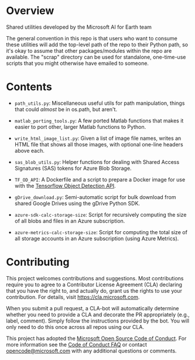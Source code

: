 # Overview

Shared utilities developed by the Microsoft AI for Earth team

The general convention in this repo is that users who want to consume these utilities will add the top-level path of the repo to their Python path, so it's okay to assume that other packages/modules within the repo are available.  The "scrap" directory can be used for standalone, one-time-use scripts that you might otherwise have emailed to someone.

# Contents

- `path_utils.py`: Miscellaneous useful utils for path manipulation, things that could *almost* be in os.path, but aren't.

- `matlab_porting_tools.py`: A few ported Matlab functions that makes it easier to port other, larger Matlab functions to Python.

- `write_html_image_list.py`: Given a list of image file names, writes an HTML file that shows all those images, with optional one-line headers above each.

- `sas_blob_utils.py`: Helper functions for dealing with Shared Access Signatures (SAS) tokens
for Azure Blob Storage.

- `TF_OD_API`: A Dockerfile and a script to prepare a Docker image for use with the [Tensorflow Object Detection API](https://github.com/tensorflow/models/tree/master/research/object_detection).

- `gDrive_download.py`: Semi-automatic script for bulk download from shared Google Drives using the gDrive Python SDK.

- `azure-sdk-calc-storage-size`: Script for recursively computing the size of all blobs and files in an Azure subscription.

- `azure-metrics-calc-storage-size`: Script for computing the total size of all storage accounts in an Azure subscription (using Azure Metrics).


# Contributing

This project welcomes contributions and suggestions.  Most contributions require you to agree to a
Contributor License Agreement (CLA) declaring that you have the right to, and actually do, grant us
the rights to use your contribution. For details, visit https://cla.microsoft.com.

When you submit a pull request, a CLA-bot will automatically determine whether you need to provide
a CLA and decorate the PR appropriately (e.g., label, comment). Simply follow the instructions
provided by the bot. You will only need to do this once across all repos using our CLA.

This project has adopted the [Microsoft Open Source Code of Conduct](https://opensource.microsoft.com/codeofconduct/).
For more information see the [Code of Conduct FAQ](https://opensource.microsoft.com/codeofconduct/faq/) or
contact [opencode@microsoft.com](mailto:opencode@microsoft.com) with any additional questions or comments.
